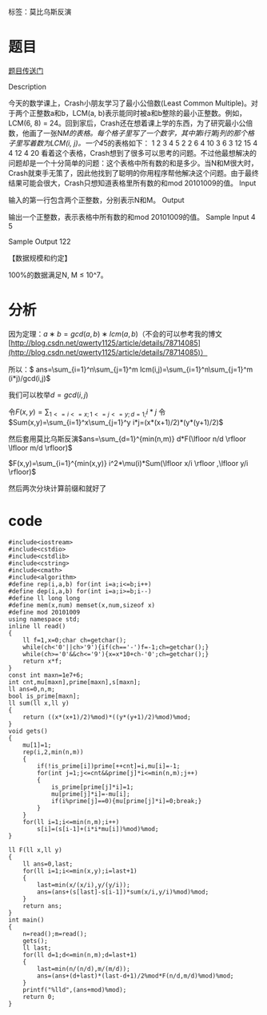 ﻿---
tags: 
 - 数论-莫比乌斯反演
grammar_cjkRuby: true
catalog: true
layout:  post
header-img: "img/header/P11.jpg"
preview-img: "/img/preview/P51.jpg"
---
标签：莫比乌斯反演

# 题目

[题目传送门](http://www.lydsy.com/JudgeOnline/problem.php?id=2154)

Description

今天的数学课上，Crash小朋友学习了最小公倍数(Least Common Multiple)。对于两个正整数a和b，LCM(a, b)表示能同时被a和b整除的最小正整数。例如，LCM(6, 8) = 24。回到家后，Crash还在想着课上学的东西，为了研究最小公倍数，他画了一张N*M的表格。每个格子里写了一个数字，其中第i行第j列的那个格子里写着数为LCM(i, j)。一个4*5的表格如下： 1 2 3 4 5 2 2 6 4 10 3 6 3 12 15 4 4 12 4 20 看着这个表格，Crash想到了很多可以思考的问题。不过他最想解决的问题却是一个十分简单的问题：这个表格中所有数的和是多少。当N和M很大时，Crash就束手无策了，因此他找到了聪明的你用程序帮他解决这个问题。由于最终结果可能会很大，Crash只想知道表格里所有数的和mod 20101009的值。
Input

输入的第一行包含两个正整数，分别表示N和M。
Output

输出一个正整数，表示表格中所有数的和mod 20101009的值。
Sample Input
4 5

Sample Output
122

【数据规模和约定】

100%的数据满足N, M ≤ 10^7。

# 分析

因为定理：$a∗b=gcd(a,b)∗lcm(a,b)$（不会的可以参考我的博文[http://blog.csdn.net/qwerty1125/article/details/78714085](http://blog.csdn.net/qwerty1125/article/details/78714085)）

所以：$ ans=\sum_{i=1}^n\sum_{j=1}^m lcm(i,j)=\sum_{i=1}^n\sum_{j=1}^m (i*j)/gcd(i,j)$

我们可以枚举$d=gcd(i,j)$

令$F(x,y)=\sum_{1<=i<=x;1<=j<=y;d=1;} i*j$
令$Sum(x,y)=\sum_{i=1}^x\sum_{j=1}^y i*j=(x*(x+1)/2)*(y*(y+1)/2)$

然后套用莫比乌斯反演$ans=\sum_{d=1}^{min(n,m)} d*F(\lfloor n/d \rfloor \lfloor m/d \rfloor)$

$F(x,y)=\sum_{i=1}^{min(x,y)} i^2*\mu(i)*Sum(\lfloor x/i \rfloor ,\lfloor y/i \rfloor)$

然后两次分块计算前缀和就好了

# code

```
#include<iostream>
#include<cstdio>
#include<cstdlib>
#include<cstring>
#include<cmath>
#include<algorithm>
#define rep(i,a,b) for(int i=a;i<=b;i++)
#define dep(i,a,b) for(int i=a;i>=b;i--)
#define ll long long
#define mem(x,num) memset(x,num,sizeof x)
#define mod 20101009
using namespace std;
inline ll read()
{
    ll f=1,x=0;char ch=getchar();
    while(ch<'0'||ch>'9'){if(ch=='-')f=-1;ch=getchar();}
    while(ch>='0'&&ch<='9'){x=x*10+ch-'0';ch=getchar();}
    return x*f;
}
const int maxn=1e7+6;
int cnt,mu[maxn],prime[maxn],s[maxn];
ll ans=0,n,m;
bool is_prime[maxn];
ll sum(ll x,ll y)
{
	return ((x*(x+1)/2)%mod)*((y*(y+1)/2)%mod)%mod;
}
void gets()
{
	mu[1]=1;
	rep(i,2,min(n,m))
	{
		if(!is_prime[i])prime[++cnt]=i,mu[i]=-1;
		for(int j=1;j<=cnt&&prime[j]*i<=min(n,m);j++)
		{
			is_prime[prime[j]*i]=1;
			mu[prime[j]*i]=-mu[i];
			if(i%prime[j]==0){mu[prime[j]*i]=0;break;}
		}
	}
	for(ll i=1;i<=min(n,m);i++)
 		s[i]=(s[i-1]+(i*i*mu[i])%mod)%mod;
}

ll F(ll x,ll y)
{
	ll ans=0,last;
	for(ll i=1;i<=min(x,y);i=last+1)
	{
		last=min(x/(x/i),y/(y/i));
		ans=(ans+(s[last]-s[i-1])*sum(x/i,y/i)%mod)%mod;
	}
	return ans;
}
int main()
{
	n=read();m=read();
	gets();
	ll last;
	for(ll d=1;d<=min(n,m);d=last+1)
	{
		last=min(n/(n/d),m/(m/d));
		ans=(ans+(d+last)*(last-d+1)/2%mod*F(n/d,m/d)%mod)%mod;
	}
	printf("%lld",(ans+mod)%mod);
	return 0;
}
```